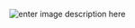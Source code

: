 ![enter image description here](https://files.realpython.com/media/python-modules-packages-title.e61993fd2eb4.jpg)
<!--stackedit_data:
eyJoaXN0b3J5IjpbLTE5Mzk2ODMwOCwtMTIxMDM4OTYwOCw0OT
gyOTAyOTUsLTcwNjY3NTkxNCwtMzkzMDIyMjAyLDczODk4NTY3
MSw5NjQ2MjIzNjUsLTE0NzAzMTk0ODZdfQ==
-->